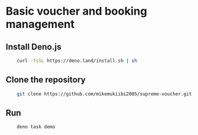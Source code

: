 # Basic voucher and booking management

## Install Deno.js
```sh
    curl -fsSL https://deno.land/install.sh | sh
```

## Clone the repository

```sh
    git clone https://github.com/mikemukiibi2005/supreme-voucher.git
```

## Run
```sh
    deno task demo
```